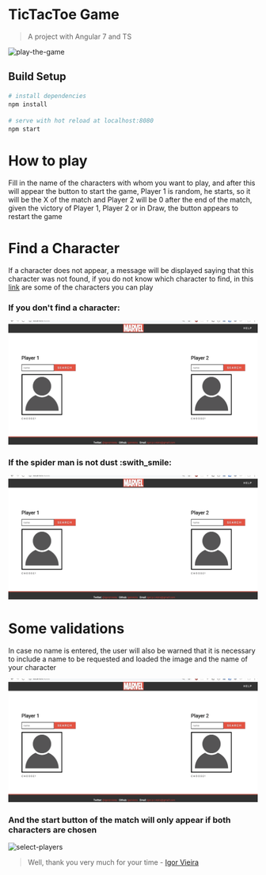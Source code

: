 # TicTacToe Game

> A project with Angular 7 and TS

![play-the-game](https://github.com/IgorVieira/tic-tac-toe/blob/master/screens/play-the-game.gif?raw=true)

## Build Setup

``` bash
# install dependencies
npm install

# serve with hot reload at localhost:8080
npm start

```

# How to play

Fill in the name of the characters with whom you want to play, and after this will appear the button to start the game, Player 1 is random, he starts, so it will be the X of the match and Player 2 will be 0 after the end of the match, given the victory of Player 1, Player 2 or in Draw, the button appears to restart the game

# Find a Character

If a character does not appear, a message will be displayed saying that this character was not found, if you do not know which character to find, in this [link](https://www.marvel.com/characters) are some of the characters you can play

### If you don't find a character:

![hero-not-found](https://github.com/IgorVieira/tic-tac-toe/blob/master/screens/hero-not-found.gif?raw=true)


### If the spider man is not dust :swith_smile:
![load-character](https://github.com/IgorVieira/tic-tac-toe/blob/master/screens/load-character.gif?raw=true)


# Some validations

In case no name is entered, the user will also be warned that it is necessary to include a name to be requested and loaded the image and the name of your character

![fill-the-name](https://github.com/IgorVieira/tic-tac-toe/blob/master/screens/fill-the-name.gif?raw=true)


### And the start button of the match will only appear if both characters are chosen


![select-players](https://github.com/IgorVieira/tic-tac-toe/blob/master/screens/select-players.gif?raw=true)


> Well, thank you very much for your time - [Igor Vieira](https://twitter.com/igorprvieira)


